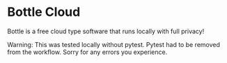 # Bottle Cloud

Bottle is a free cloud type software that runs locally with full privacy!

Warning: This was tested locally without pytest. Pytest had to be removed from the workflow. Sorry for any errors you experience.
